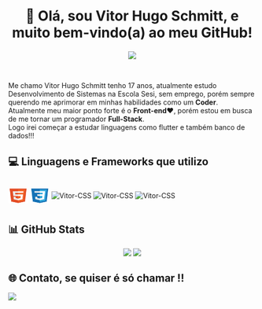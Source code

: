 <h1 align="center"> 👋 Olá, sou Vitor Hugo Schmitt, e muito bem-vindo(a) ao meu GitHub! </h1>

<p align="center">
  <img align="center" src="https://readme-typing-svg.herokuapp.com?color=36BCF7&lines=Programador+em+formação+;Adora+desafios+e+obstáculos;Adorador+de+Front-end❤️+" />
</p>

<br>

<p>
  Me chamo Vitor Hugo Schmitt tenho 17 anos, atualmente estudo Desenvolvimento de Sistemas na Escola Sesi, sem emprego, porém sempre querendo me aprimorar em minhas habilidades como um <b>Coder</b>. <br>
  Atualmente meu maior ponto forte é o <b>Front-end</b>❤️, porém estou em busca de me tornar um programador <b>Full-Stack</b>. <br>
  Logo irei começar a estudar linguagens como flutter e também banco de dados!!!
</p>



## 💻 Linguagens e Frameworks que utilizo

<div style="display: inline_block"><br>
  <img align="center" alt="Vitor-HTML" height="30" width="40" src="https://raw.githubusercontent.com/devicons/devicon/master/icons/html5/html5-original.svg">
  <img align="center" alt="Vitor-CSS" height="30" width="40" src="https://raw.githubusercontent.com/devicons/devicon/master/icons/css3/css3-original.svg">
  <img align="center" alt="Vitor-CSS" height="40" width="50" src="https://cdn.jsdelivr.net/gh/devicons/devicon@latest/icons/java/java-original-wordmark.svg"/>
  <img align="center" alt="Vitor-CSS" height="30" width="40" src="https://cdn.jsdelivr.net/gh/devicons/devicon@latest/icons/flutter/flutter-original.svg" />
  <img align="center" alt="Vitor-CSS" height="30" width="40" src="https://cdn.jsdelivr.net/gh/devicons/devicon@latest/icons/bootstrap/bootstrap-original.svg" />
          
</div>

#

## 📊 GitHub Stats

<p align="center">
  <img width="48%" src="https://github-readme-stats.vercel.app/api?username=Vhs0808&show_icons=true&theme=radical" />
  <img width="48%" src="https://github-readme-stats.vercel.app/api/top-langs/?username=Vhs0808&layout=compact&theme=radical" />
</p>


## 🌐 Contato, se quiser é só chamar !!

  <a href="https://www.linkedin.com/in/vitor-hugo-schmitt-b29163334/" target="_blank"><img src="https://img.shields.io/badge/-LinkedIn-%230077B5?style=for-the-badge&logo=linkedin&logoColor=white" target="_blank"></a> 

  

